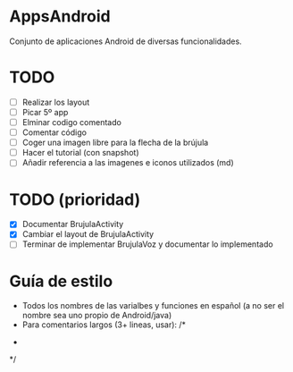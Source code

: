 # AppsAndroid

Conjunto de aplicaciones Android de diversas funcionalidades.

# TODO

* [ ] Realizar los layout
* [ ] Picar 5º app 
* [ ] Elminar codigo comentado
* [ ] Comentar código
* [ ] Coger una imagen libre para la flecha de la brújula
* [ ] Hacer el tutorial (con snapshot)
* [ ] Añadir referencia a las imagenes e iconos utilizados (md)

# TODO (prioridad)

* [x] Documentar BrujulaActivity
* [x] Cambiar el layout de BrujulaActivity
* [ ] Terminar de implementar BrujulaVoz y documentar lo implementado

# Guía de estilo

- Todos los nombres de las varialbes y funciones en español (a no ser el nombre sea uno propio de Android/java)
- Para comentarios largos (3+ lineas, usar):
/*
 *
 */
